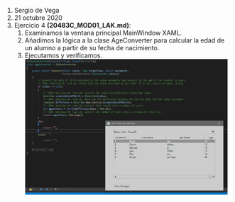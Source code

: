 1. Sergio de Vega
2. 21 octubre 2020
3. Ejercicio 4 **(20483C_MOD01_LAK.md)**:
   1. Examinamos la ventana principal MainWindow XAML.
   2. Añadimos la lógica a la clase AgeConverter para calcular la edad de un alumno a partir de su fecha de nacimiento.
   4. Ejecutamos y verificamos.  ![C1](images/C1.PNG)